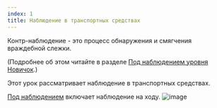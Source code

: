 ```yaml
---
index: 1
title: Наблюдение в транспортных средствах
---
```

Контр-наблюдение - это процесс обнаружения и смягчения враждебной слежки.

(Подробнее об этом читайте в разделе [Под наблюдением уровня Новичок](umbrella://work/being-followed/beginner).)

Этот урок рассматривает наблюдение в транспортных средствах.

[Под наблюдением](umbrella://work/being-followed/advanced) включает наблюдение на ходу.
![image](surveillance4.png)